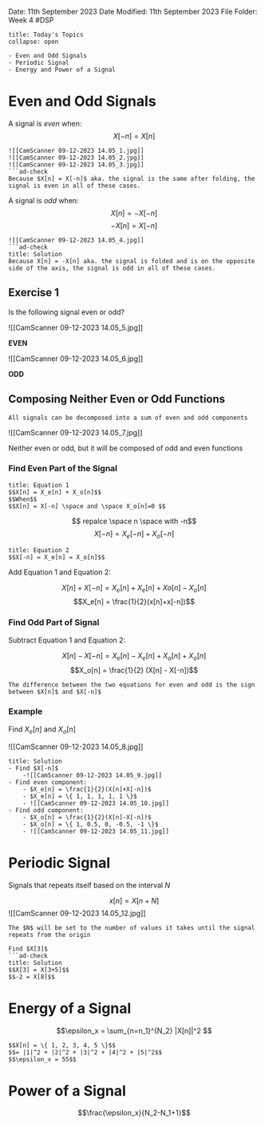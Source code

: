 Date: 11th September 2023
Date Modified: 11th September 2023
File Folder: Week 4
#DSP

```ad-abstract
title: Today's Topics
collapse: open

- Even and Odd Signals
- Periodic Signal
- Energy and Power of a Signal

```

# Even and Odd Signals

A signal is *even* when:
$$X[-n] = X[n]$$

```ad-example
![[CamScanner 09-12-2023 14.05_1.jpg]]
![[CamScanner 09-12-2023 14.05_2.jpg]]
![[CamScanner 09-12-2023 14.05_3.jpg]]
```ad-check
Because $X[n] = X[-n]$ aka. the signal is the same after folding, the signal is even in all of these cases.
```

A signal is *odd* when:
$$X[n] = -X[-n]$$
$$-X[n] = X[-n]$$

```ad-example
![[CamScanner 09-12-2023 14.05_4.jpg]]
```ad-check
title: Solution
Because X[n] = -X[n] aka. the signal is folded and is on the opposite side of the axis, the signal is odd in all of these cases.
```

## Exercise 1

Is the following signal even or odd?

![[CamScanner 09-12-2023 14.05_5.jpg]]

**EVEN**

![[CamScanner 09-12-2023 14.05_6.jpg]]

**ODD**

## Composing Neither Even or Odd Functions

```ad-important
All signals can be decomposed into a sum of even and odd components
```

![[CamScanner 09-12-2023 14.05_7.jpg]]

Neither even or odd, but it will be composed of odd and even functions

### Find Even Part of the Signal

```ad-note
title: Equation 1
$$X[n] = X_e[n] + X_o[n]$$ 
$$When$$
$$X[n] = X[-n] \space and \space X_o[n]=0 $$
```

$$ repalce \space n \space with -n$$
$$X[-n] = X_e[-n] + X_o[-n]$$
```ad-note
title: Equation 2
$$X[-n] = X_e[n] = X_o[n]$$
```

Add Equation 1 and Equation 2:

$$X[n] + X[-n] = X_e[n] + X_e[n] + Xo[n]-X_o[n]$$
$$X_e[n] = \frac{1}{2}(x[n]+x[-n])$$

### Find Odd Part of Signal

Subtract Equation 1 and Equation 2:

$$X[n] - X[-n] = X_e[n] - X_e[n] + X_o[n] + X_o[n]$$
$$X_o[n] = \frac{1}{2} (X[n] - X[-n])$$

```ad-note
The difference between the two equations for even and odd is the sign between $X[n]$ and $X[-n]$
```

### Example 

Find $X_e[n]$ and $X_o[n]$

![[CamScanner 09-12-2023 14.05_8.jpg]]

```ad-check
title: Solution
- Find $X[-n]$
	-![[CamScanner 09-12-2023 14.05_9.jpg]]
- Find even component:
	- $X_e[n] = \frac{1}{2}(X[n]+X[-n])$
	- $X_e[n] = \{ 1, 1, 1, 1, 1 \}$
	- ![[CamScanner 09-12-2023 14.05_10.jpg]]
- Find odd component:
	- $X_o[n] = \frac{1}{2}(X[n]-X[-n])$
	- $X_o[n] = \{ 1, 0.5, 0, -0.5, -1 \}$
	- ![[CamScanner 09-12-2023 14.05_11.jpg]]
```

# Periodic Signal

Signals that repeats itself based on the interval $N$

$$x[n] = X[n + N]$$
![[CamScanner 09-12-2023 14.05_12.jpg]]

```ad-note
The $N$ will be set to the number of values it takes until the signal repeats from the origin
```

```ad-example
Find $X[3]$
```ad-check
title: Solution
$$X[3] = X[3+5]$$
$$-2 = X[8]$$
```

# Energy of a Signal

$$\epsilon_x = \sum_{n=n_1}^{N_2} |X[n]|^2 $$

```ad-example
$$X[n] = \{ 1, 2, 3, 4, 5 \}$$
$$= |1|^2 + |2|^2 + |3|^2 + |4|^2 + |5|^2$$
$$\epsilon_x = 55$$
```



# Power of a Signal

$$\frac{\epsilon_x}{N_2-N_1+1}$$
